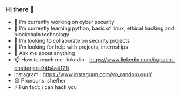 ### Hi there 👋



- 🔭 I’m currently working on cyber security  
- 🌱 I’m currently learning python, basic of linux, ethical hacking and blockchain technology
- 👯 I’m looking to collaborate on security projects
- 🤔 I’m looking for help with projects, internships
- 💬 Ask me about anything
- 📫 How to reach me: linkedin - https://www.linkedin.com/in/pakhi-chatterjee-94b4a4121/
- instagram : https://www.instagram.com/yo_random.gurl/
- 😄 Pronouns: she/her
- ⚡ Fun fact: i can hack you 
